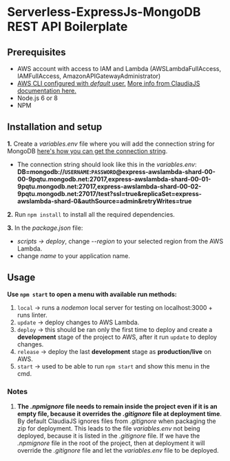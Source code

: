 # Serverless-ExpressJs-MongoDB REST API Boilerplate

## Prerequisites
- AWS account with access to IAM and Lambda (AWSLambdaFullAccess, IAMFullAccess, AmazonAPIGatewayAdministrator)
- [AWS CLI configured with *default* user.](https://docs.aws.amazon.com/cli/latest/userguide/cli-chap-getting-started.html) [More info from ClaudiaJS documentation here.](https://claudiajs.com/tutorials/installing.html)
- Node.js 6 or 8
- NPM

## Installation and setup
**1.** Create a *variables.env* file where you will add the connection string for MongoDB [here's how you can get the connection string](https://hackernoon.com/building-a-serverless-rest-api-with-node-js-and-mongodb-2e0ed0638f47#0027).
  - The connection string should look like this in the *variables.env*: **DB=mongodb://`USERNAME`:`PASSWORD`@express-awslambda-shard-00-00-9pqtu.mongodb.net:27017,express-awslambda-shard-00-01-9pqtu.mongodb.net:27017,express-awslambda-shard-00-02-9pqtu.mongodb.net:27017/test?ssl=true&replicaSet=express-awslambda-shard-0&authSource=admin&retryWrites=true**

**2.** Run `npm install` to install all the required dependencies.

**3.** In the *package.json* file:
- *scripts -> deploy*, change *--region* to your selected region from the AWS Lambda.
- change *name* to your application name.

## Usage
**Use `npm start` to open a menu with available run methods:**
1. `local` -> runs a *nodemon* local server for testing on localhost:3000  + runs linter.
2. `update` -> deploy changes to AWS Lambda.
3. `deploy` -> this should be ran only the first time to deploy and create a **development** stage of the project to AWS, after it run `update` to deploy changes.
4. `release` -> deploy the last **development** stage as **production/live** on AWS.
5. `start` -> used to be able to run `npm start` and show this menu in the cmd.

### Notes
1. **The *.npmignore* file needs to remain inside the project even if it is an empty file, because it overrides the *.gitignore* file at deployment time**. By default ClaudiaJS ignores files from *.gitignore* when packaging the zip for deployment. This leads to the file *variables.env* not being deployed, because it is listed in the *.gitignore* file. If we have the *.npmignore* file in the root of the project, then at deployment it will override the *.gitignore* file and let the *variables.env* file to be deployed. 
